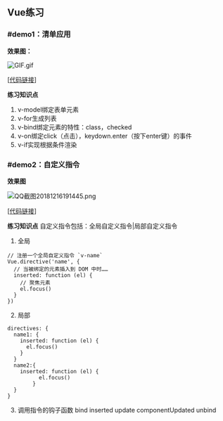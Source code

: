 ## Vue练习

### \#demo1：清单应用

**效果图：**

![GIF.gif](https://upload-images.jianshu.io/upload_images/11152416-bb8fb87b803d645e.gif?imageMogr2/auto-orient/strip)

[[代码链接](https://github.com/klmhly/Vue-Study/tree/master/1.%E6%B8%85%E5%8D%95)]

**练习知识点**

1. v-model绑定表单元素
2. v-for生成列表
3. v-bind绑定元素的特性：class，checked
4. v-on绑定click（点击），keydown.enter（按下enter键）的事件
5. v-if实现根据条件渲染


### \#demo2：自定义指令

**效果图**

![QQ截图20181216191445.png](https://upload-images.jianshu.io/upload_images/11152416-8de3b213baaeb075.png?imageMogr2/auto-orient/strip%7CimageView2/2/w/1240)

[[代码链接](https://github.com/klmhly/Vue-Study/tree/master/1.%E6%B8%85%E5%8D%95)]

**练习知识点**
自定义指令包括：全局自定义指令|局部自定义指令
1. 全局
```vue
// 注册一个全局自定义指令 `v-name`
Vue.directive('name', {
  // 当被绑定的元素插入到 DOM 中时……
  inserted: function (el) {
    // 聚焦元素
    el.focus()
  }
})
```
2. 局部
```vue
directives: {
  name1: {
    inserted: function (el) {
      el.focus()
    }
  }
  name2:{
    inserted: function (el) {
          el.focus()
        }
  }
}
```

3. 调用指令的钩子函数
bind
inserted
update
componentUpdated
unbind